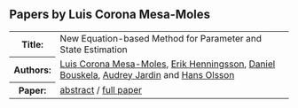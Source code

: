 ## Papers by Luis Corona Mesa-Moles
<table><tr><th>Title:</th>
<td>New Equation-based Method for Parameter and State Estimation</td>
</tr>
<tr><th>Authors:</th>
<td>
<a href="/proceedings/authors/LuisCoronaMesa-Moles">Luis Corona Mesa-Moles</a>, <a href="/proceedings/authors/ErikHenningsson">Erik Henningsson</a>, <a href="/proceedings/authors/DanielBouskela">Daniel Bouskela</a>, <a href="/proceedings/authors/AudreyJardin">Audrey Jardin</a> and <a href="/proceedings/authors/HansOlsson">Hans Olsson</a></td>
</tr>
<tr><th>Paper:</th>
<td><a href="/abstracts/abstract_2A_2">abstract</a> / <a href="/proceedings/papers/Modelica2021session2A_paper2.pdf">full paper</a></td>
</tr>
</table><br>
